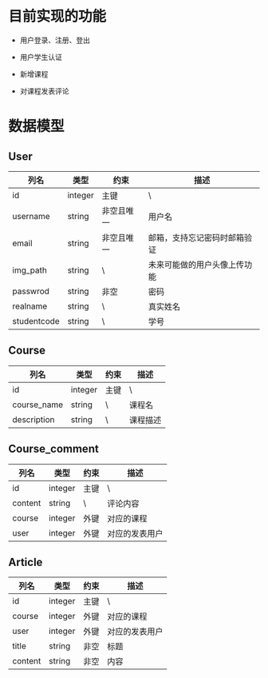 # 目前实现的功能

- 用户登录、注册、登出

- 用户学生认证

- 新增课程

- 对课程发表评论

# 数据模型

## User

|列名|类型| 约束    | 描述            |
|-|-|-------|---------------|
|id|integer| 主键    | \             |
|username|string| 非空且唯一 | 用户名           |
|email|string| 非空且唯一 | 邮箱，支持忘记密码时邮箱验证 |
|img_path|string| \     |未来可能做的用户头像上传功能|
|passwrod|string| 非空    | 密码            |
|realname|string|\ | 真实姓名|
|studentcode|string|\ |学号|

## Course

|列名|类型| 约束 | 描述 |
|-|-|----|---|
|id|integer| 主键 | \ |
|course_name|string| \  |课程名|
|description|string| \  |课程描述 |

## Course_comment

|列名|类型| 约束 | 描述   |
|-|-|----|------|
|id|integer| 主键 | \    |
|content|string| \  | 评论内容 |
 |course|integer|外键|对应的课程|
|user|integer|外键|对应的发表用户|

## Article
|列名|类型| 约束 | 描述   |
|-|-|----|------|
|id|integer| 主键 | \    |
|course|integer|外键|对应的课程|
|user|integer|外键|对应的发表用户|
|title|string|非空|标题|
|content|string|非空|内容|